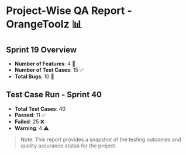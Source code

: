 # Project-Wise QA Report - OrangeToolz 📊

## Sprint 19 Overview

- **Number of Features**: 4 🌟
- **Number of Test Cases**: 15 ✅
- **Total Bugs**: 10 🐞

## Test Case Run - Sprint 40

- **Total Test Cases**: 40
- **Passed**: 11 ✅
- **Failed**: 25 ❌
- **Warning**: 4 ⚠️

> Note: This report provides a snapshot of the testing outcomes and quality assurance status for the project.
